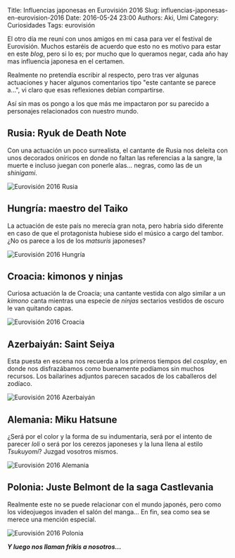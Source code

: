 Title: Influencias japonesas en Eurovisión 2016
Slug: influencias-japonesas-en-eurovision-2016
Date: 2016-05-24 23:00
Authors: Aki, Umi
Category: Curiosidades
Tags: eurovisión



El otro día me reuní con unos amigos en mi casa para ver el festival de Eurovisión. Muchos estaréis de acuerdo que esto no es motivo para estar en este *blog*, pero si lo es; por mucho que lo queramos negar, cada año hay mas influencia japonesa en el certamen.

Realmente no pretendía escribir al respecto, pero tras ver algunas actuaciones y hacer algunos comentarios tipo "este cantante se parece a...", vi claro que esas reflexiones debían compartirse.

Así sin mas os pongo a los que más me impactaron por su parecido a personajes relacionados con nuestro mundo.

## Rusia: Ryuk de Death Note

Con una actuación un poco surrealista, el cantante de Rusia nos deleita con unos decorados oníricos en donde no faltan las referencias a la sangre, la muerte e incluso juegan con ponerle alas... negras, como las de un *shinigami*.

![Eurovisión 2016 Rusia]({filename}/images/eurovision-2016-rusia.jpg)

## Hungría: maestro del Taiko

La actuación de este país no merecía gran nota, pero habría sido diferente en caso de que el protagonista hubiese sido el músico a cargo del tambor. ¿No os parece a los de los *matsuris* japoneses?

![Eurovisión 2016 Hungría]({filename}/images/eurovision-2016-hungria.jpg)

## Croacia: kimonos y ninjas

Curiosa actuación la de Croacia; una cantante vestida con algo similar a un *kimono* canta mientras una especie de *ninjas* sectarios vestidos de oscuro le van quitando capas.

![Eurovisión 2016 Croacia]({filename}/images/eurovision-2016-croacia.jpg)

## Azerbaiyán: Saint Seiya

Esta puesta en escena nos recuerda a los primeros tiempos del *cosplay*, en donde nos disfrazábamos como buenamente podíamos sin muchos recursos. Los bailarines adjuntos parecen sacados de los caballeros del zodíaco.

![Eurovisión 2016 Azerbaiyán]({filename}/images/eurovision-2016-azerbaiyan.jpg)

## Alemania: Miku Hatsune

¿Será por el color y la forma de su indumentaria, será por el intento de parecer *loli* o será por los cerezos japoneses y la luna llena al estilo *Tsukuyomi*? Juzgad vosotros mismos.

![Eurovisión 2016 Alemania]({filename}/images/eurovision-2016-alemania.jpg)

## Polonia: Juste Belmont de la saga Castlevania

Realmente este no se puede relacionar con el mundo japonés, pero como los videojuegos invaden el salón del manga... En fin, sea como sea se merece una mención especial.

![Eurovisión 2016 Polonia]({filename}/images/eurovision-2016-polonia.jpg)

***Y luego nos llaman frikis a nosotros...***
